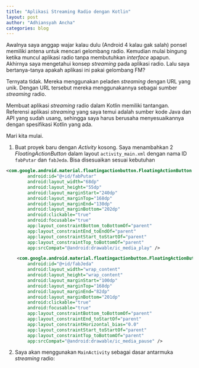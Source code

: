 ```yaml
---
title: "Aplikasi Streaming Radio dengan Kotlin"
layout: post
author: "Adhiansyah Ancha"
categories: blog
---
```


Awalnya saya anggap wajar kalau dulu (Android 4 kalau gak salah) ponsel memiliki antena untuk mencari gelombang radio. Kemudian mulai bingung ketika muncul aplikasi radio tanpa membutuhkan _interface_ apapun. Akhirnya saya mengetahui konsep _streaming_ pada aplikasi radio. Lalu saya bertanya-tanya apakah aplikasi ini pakai gelombang FM? 

Ternyata tidak. Mereka menggunakan peladen _streaming_ dengan URL yang unik. Dengan URL tersebut mereka menggunakannya sebagai sumber _streaming_ radio.

Membuat aplikasi _streaming_ radio dalam Kotlin memiliki tantangan. Referensi aplikasi _streaming_ yang saya temui adalah sumber kode Java dan API yang sudah usang, sehingga saya harus berusaha menyesuaikannya dengan spesifikasi Kotlin yang ada.

Mari kita mulai.

1. Buat proyek baru dengan _Activity_ kosong. Saya menambahkan 2  _FloatingActionButton_ dalam layout `activity_main.xml` dengan nama ID `fabPutar` dan `fabJeda`. Bisa disesuaikan sesuai kebutuhan
```XML
<com.google.android.material.floatingactionbutton.FloatingActionButton
        android:id="@+id/fabPutar" 
        android:layout_width="68dp"
        android:layout_height="55dp"
        android:layout_marginStart="240dp"
        android:layout_marginTop="168dp"
        android:layout_marginEnd="130dp"
        android:layout_marginBottom="202dp"
        android:clickable="true"
        android:focusable="true"
        app:layout_constraintBottom_toBottomOf="parent"
        app:layout_constraintEnd_toEndOf="parent"
        app:layout_constraintStart_toStartOf="parent"
        app:layout_constraintTop_toBottomOf="parent"
        app:srcCompat="@android:drawable/ic_media_play" />

    <com.google.android.material.floatingactionbutton.FloatingActionButton
        android:id="@+id/fabJeda"
        android:layout_width="wrap_content"
        android:layout_height="wrap_content"
        android:layout_marginStart="100dp"
        android:layout_marginTop="168dp"
        android:layout_marginEnd="82dp"
        android:layout_marginBottom="201dp"
        android:clickable="true"
        android:focusable="true"
        app:layout_constraintBottom_toBottomOf="parent"
        app:layout_constraintEnd_toStartOf="parent"
        app:layout_constraintHorizontal_bias="0.0"
        app:layout_constraintStart_toStartOf="parent"
        app:layout_constraintTop_toBottomOf="parent"
        app:srcCompat="@android:drawable/ic_media_pause" />
```

2. Saya akan menggunakan `MainActivity` sebagai dasar antarmuka  _streaming_ radio:

